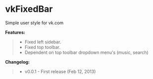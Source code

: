 # vkFixedBar
Simple user style for vk.com

 **Features:**

> - Fixed left sidebar.
> - Fixed top toolbar.
> - Dependent on top toolbar dropdown menu's (music, search)

 **Changelog:**

> - v0.0.1 - First release (Feb 12, 2013)